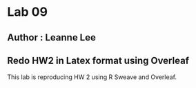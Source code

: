 # Lab 09 
## Author : Leanne Lee
## Redo HW2 in Latex format using Overleaf


This lab is reproducing HW 2 using R Sweave and Overleaf. 